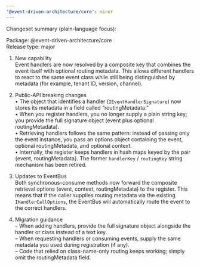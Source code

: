 ```yaml
---
'@event-driven-architecture/core': minor
---
```


Changeset summary (plain-language focus):

Package: @event-driven-architecture/core  
Release type: major

1. New capability  
   Event handlers are now resolved by a composite key that combines the event itself with optional routing metadata. This allows different handlers to react to the same event class while still being distinguished by metadata (for example, tenant ID, version, channel).

2. Public-API breaking changes  
   • The object that identifies a handler (`IEventHandlerSignature`) now stores its metadata in a field called “routingMetadata.”  
   • When you register handlers, you no longer supply a plain string key; you provide the full signature object (event plus optional routingMetadata).  
   • Retrieving handlers follows the same pattern: instead of passing only the event instance, you pass an options object containing the event, optional routingMetadata, and optional context.  
   • Internally, the register keeps handlers in hash maps keyed by the pair {event, routingMetadata}. The former `handlerKey` / `routingKey` string mechanism has been retired.

3. Updates to EventBus  
   Both synchronous-consume methods now forward the composite retrieval options (event, context, routingMetadata) to the register. This means that if the caller supplies routing metadata via the existing `IHandlerCallOptions`, the EventBus will automatically route the event to the correct handlers.

4. Migration guidance  
   – When adding handlers, provide the full signature object alongside the handler or class instead of a text key.  
   – When requesting handlers or consuming events, supply the same metadata you used during registration (if any).  
   – Code that relied on class-name-only routing keeps working; simply omit the routingMetadata field.
